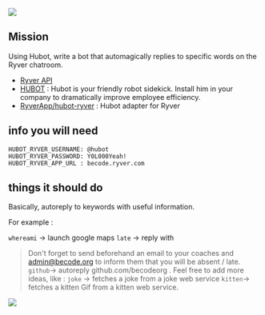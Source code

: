 
![](https://hubot.github.com/assets/images/layout/hubot-avatar@2x.png)
## Mission

Using Hubot, write a bot that automagically replies to specific words on the Ryver chatroom.

- [Ryver API](http://support.ryver.com/ryver-apis-overview/)
- [HUBOT](https://hubot.github.com/) : Hubot is your friendly robot sidekick. Install him in your company to dramatically improve employee efficiency.
- [RyverApp/hubot-ryver](https://github.com/RyverApp/hubot-ryver) : Hubot adapter for Ryver


## info you will need 

```
HUBOT_RYVER_USERNAME: @hubot
HUBOT_RYVER_PASSWORD: Y0L000Yeah!
HUBOT_RYVER_APP_URL : becode.ryver.com
```

## things it should do

Basically, autoreply to keywords with useful information. 

For example :

`whereami` -> launch google maps
`late` -> reply with 
> Don't forget to send beforehand an email to your coaches and admin@becode.org to inform them that you will be absent / late.
`github`-> autoreply github.com/becodeorg .
Feel free to add more ideas, like :
`joke` -> fetches a joke from a joke web service
`kitten`-> fetches a kitten Gif from a kitten web service.

![](https://hubot.github.com/assets/images/layout/schematic.svg)
